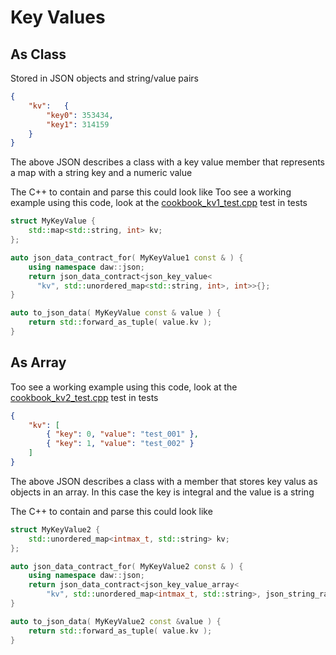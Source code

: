 # Key Values

## As Class
Stored in JSON objects and string/value pairs

```json
{ 
	"kv":	{
		"key0": 353434,
		"key1": 314159 
	}
}
```
The above JSON describes a class with a key value member that represents a map with a string key and a numeric value

The C++ to contain and parse this could look like
Too see a working example using this code, look at the [cookbook_kv1_test.cpp](../tests/cookbook_kv1_test.cpp) test in tests
```cpp
struct MyKeyValue {
	std::map<std::string, int> kv;
};

auto json_data_contract_for( MyKeyValue1 const & ) {
    using namespace daw::json;
    return json_data_contract<json_key_value<
      "kv", std::unordered_map<std::string, int>, int>>{};
}

auto to_json_data( MyKeyValue const & value ) {
	return std::forward_as_tuple( value.kv );
}
```


## As Array
Too see a working example using this code, look at the [cookbook_kv2_test.cpp](../tests/cookbook_kv2_test.cpp) test in tests
```json
{
	"kv": [
		{ "key": 0, "value": "test_001" },
		{ "key": 1, "value": "test_002" }
	]
}
```
The above JSON describes a class with a member that stores key valus as objects in an array.  In this case the key is integral and the value is a string

The C++ to contain and parse this could look like
```cpp
struct MyKeyValue2 {
	std::unordered_map<intmax_t, std::string> kv;
};

auto json_data_contract_for( MyKeyValue2 const & ) {
	using namespace daw::json;
	return json_data_contract<json_key_value_array<
		"kv", std::unordered_map<intmax_t, std::string>, json_string_raw<"value">, intmax_t>>{};
}

auto to_json_data( MyKeyValue2 const &value ) {
	return std::forward_as_tuple( value.kv );
}
```

